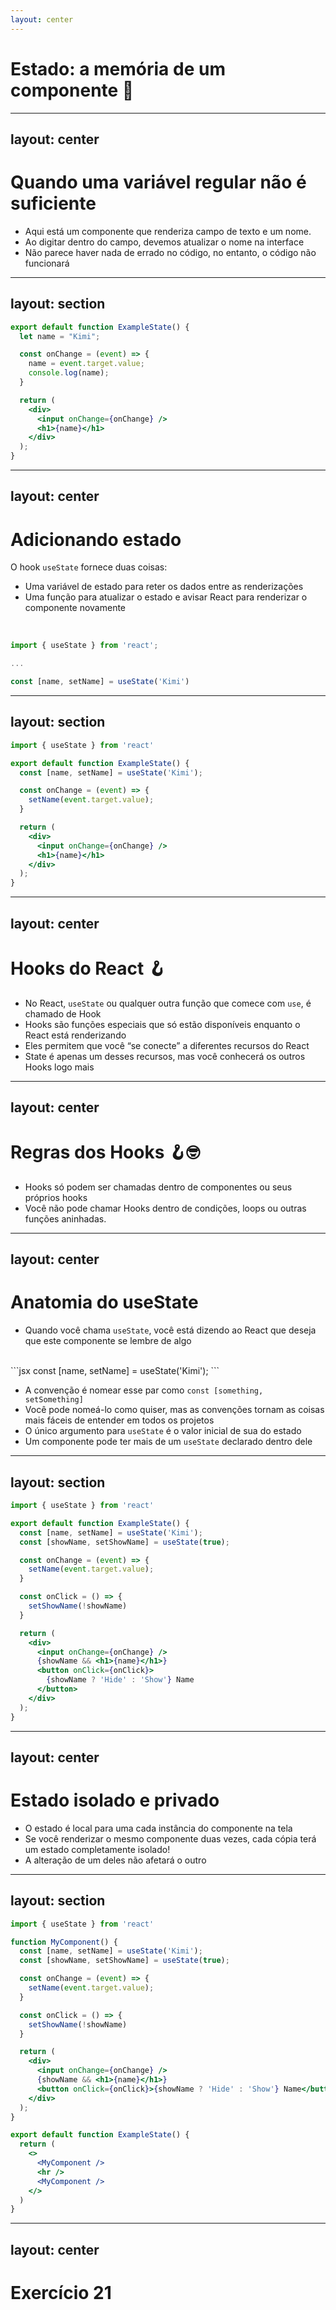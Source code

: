 ```yaml
---
layout: center
---
```


# Estado: a memória de um componente 🧠

---
layout: center
---

# Quando uma variável regular não é suficiente

- Aqui está um componente que renderiza campo de texto e um nome. 
- Ao digitar dentro do campo, devemos atualizar o nome na interface
- Não parece haver nada de errado no código, no entanto, o código não funcionará

---
layout: section
---

```jsx
export default function ExampleState() {
  let name = "Kimi";

  const onChange = (event) => {
    name = event.target.value;
    console.log(name);
  }

  return (
    <div>
      <input onChange={onChange} />
      <h1>{name}</h1>
    </div>
  );
}
```

<style>
code {
  @apply text-xl !important;
}
</style>

<!-- 
- Variáveis ​​locais não persistem entre renderizações
- Alterações em variáveis ​​locais não acionarão renderizações
-->

---
layout: center
---

# Adicionando estado

O hook `useState` fornece duas coisas:

- Uma variável de estado para reter os dados entre as renderizações
- Uma função para atualizar o estado e avisar React para renderizar o componente novamente

<br />

```jsx
import { useState } from 'react';

...

const [name, setName] = useState('Kimi')
```

<style>
code {
  @apply text-xl !important;
}
</style>

---
layout: section
---

```jsx
import { useState } from 'react'

export default function ExampleState() {
  const [name, setName] = useState('Kimi');

  const onChange = (event) => {
    setName(event.target.value);
  }

  return (
    <div>
      <input onChange={onChange} />
      <h1>{name}</h1>
    </div>
  );
}
```

<style>
code {
  @apply text-xl !important;
}
</style>

---
layout: center
---

# Hooks do React 🪝

- No React, `useState` ou qualquer outra função que comece com `use`, é chamado de Hook
- Hooks são funções especiais que só estão disponíveis enquanto o React está renderizando 
- Eles permitem que você “se conecte” a diferentes recursos do React
- State é apenas um desses recursos, mas você conhecerá os outros Hooks logo mais

---
layout: center
---

# Regras dos Hooks 🪝🤓

- Hooks só podem ser chamadas dentro de componentes ou seus próprios hooks
- Você não pode chamar Hooks dentro de condições, loops ou outras funções aninhadas.

---
layout: center
---

# Anatomia do useState

- Quando você chama `useState`, você está dizendo ao React que deseja que este componente se lembre de algo

<br />
```jsx
const [name, setName] = useState('Kimi');
```

- A convenção é nomear esse par como `const [something, setSomething]`
- Você pode nomeá-lo como quiser, mas as convenções tornam as coisas mais fáceis de entender em todos os projetos
- O único argumento para `useState` é o valor inicial de sua do estado
- Um componente pode ter mais de um `useState` declarado dentro dele

<style>
code {
  @apply text-xl !important;
}
</style>

---
layout: section
---

```jsx {all}  {maxHeight: '450px'}
import { useState } from 'react'

export default function ExampleState() {
  const [name, setName] = useState('Kimi');
  const [showName, setShowName] = useState(true);

  const onChange = (event) => {
    setName(event.target.value);
  }

  const onClick = () => {
    setShowName(!showName)
  }

  return (
    <div>
      <input onChange={onChange} />
      {showName && <h1>{name}</h1>}
      <button onClick={onClick}>
        {showName ? 'Hide' : 'Show'} Name
      </button>
    </div>
  );
}
```

<style>
code {
  @apply text-xl !important;
}
</style>

<!--
- É uma boa ideia ter várias variáveis ​​de estado se seu estado não estiver relacionado, como name e showName
- Mas se você achar que frequentemente altera duas variáveis ​​de estado juntas, pode ser melhor combiná-las em uma única
- Por exemplo, se você tem um formulário com muitos campos, é mais conveniente ter uma única variável de estado que contém um objeto do que uma variável de estado por campo 
-->

---
layout: center
---

# Estado isolado e privado

- O estado é local para uma cada instância do componente na tela
- Se você renderizar o mesmo componente duas vezes, cada cópia terá um estado completamente isolado! 
- A alteração de um deles não afetará o outro

---
layout: section
---

```jsx {all}  {maxHeight: '450px'}
import { useState } from 'react'

function MyComponent() {
  const [name, setName] = useState('Kimi');
  const [showName, setShowName] = useState(true);

  const onChange = (event) => {
    setName(event.target.value);
  }

  const onClick = () => {
    setShowName(!showName)
  }

  return (
    <div>
      <input onChange={onChange} />
      {showName && <h1>{name}</h1>}
      <button onClick={onClick}>{showName ? 'Hide' : 'Show'} Name</button>
    </div>
  );
}

export default function ExampleState() {
  return (
    <>
      <MyComponent />
      <hr />
      <MyComponent />
    </>
  )
}
```

<style>
code {
  @apply text-xl !important;
}
</style>

<!--
- Observe também como o ExampleState componente não “sabe” nada sobre os estados do componente MyComponent
- Ao contrário de props, state é totalmente privado para o componente que o declara. 
-->

---
layout: center
---

# Exercício 21